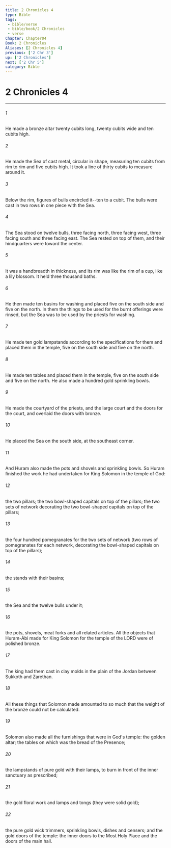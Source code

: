 ```yaml
---
title: 2 Chronicles 4
type: Bible
tags:
 - bible/verse
 - bible/book/2 Chronicles
 - verse
Chapter: Chapter04
Book: 2 Chronicles
Aliases: [2 Chronicles 4]
previous: ['2 Chr 3']
up: ['2 Chronicles']
next: ['2 Chr 5']
category: Bible
---
```

# 2 Chronicles 4

***


###### 1 
He made a bronze altar twenty cubits long, twenty cubits wide and ten cubits high. 

###### 2 
He made the Sea of cast metal, circular in shape, measuring ten cubits from rim to rim and five cubits high. It took a line of thirty cubits to measure around it. 

###### 3 
Below the rim, figures of bulls encircled it--ten to a cubit. The bulls were cast in two rows in one piece with the Sea. 

###### 4 
The Sea stood on twelve bulls, three facing north, three facing west, three facing south and three facing east. The Sea rested on top of them, and their hindquarters were toward the center. 

###### 5 
It was a handbreadth in thickness, and its rim was like the rim of a cup, like a lily blossom. It held three thousand baths. 

###### 6 
He then made ten basins for washing and placed five on the south side and five on the north. In them the things to be used for the burnt offerings were rinsed, but the Sea was to be used by the priests for washing. 

###### 7 
He made ten gold lampstands according to the specifications for them and placed them in the temple, five on the south side and five on the north. 

###### 8 
He made ten tables and placed them in the temple, five on the south side and five on the north. He also made a hundred gold sprinkling bowls. 

###### 9 
He made the courtyard of the priests, and the large court and the doors for the court, and overlaid the doors with bronze. 

###### 10 
He placed the Sea on the south side, at the southeast corner. 

###### 11 
And Huram also made the pots and shovels and sprinkling bowls. So Huram finished the work he had undertaken for King Solomon in the temple of God: 

###### 12 
the two pillars; the two bowl-shaped capitals on top of the pillars; the two sets of network decorating the two bowl-shaped capitals on top of the pillars; 

###### 13 
the four hundred pomegranates for the two sets of network (two rows of pomegranates for each network, decorating the bowl-shaped capitals on top of the pillars); 

###### 14 
the stands with their basins; 

###### 15 
the Sea and the twelve bulls under it; 

###### 16 
the pots, shovels, meat forks and all related articles. All the objects that Huram-Abi made for King Solomon for the temple of the LORD were of polished bronze. 

###### 17 
The king had them cast in clay molds in the plain of the Jordan between Sukkoth and Zarethan. 

###### 18 
All these things that Solomon made amounted to so much that the weight of the bronze could not be calculated. 

###### 19 
Solomon also made all the furnishings that were in God's temple: the golden altar; the tables on which was the bread of the Presence; 

###### 20 
the lampstands of pure gold with their lamps, to burn in front of the inner sanctuary as prescribed; 

###### 21 
the gold floral work and lamps and tongs (they were solid gold); 

###### 22 
the pure gold wick trimmers, sprinkling bowls, dishes and censers; and the gold doors of the temple: the inner doors to the Most Holy Place and the doors of the main hall. 
